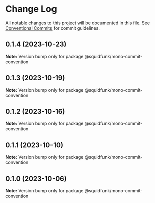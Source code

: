 # Change Log

All notable changes to this project will be documented in this file.
See [Conventional Commits](https://conventionalcommits.org) for commit guidelines.

## 0.1.4 (2023-10-23)

**Note:** Version bump only for package @squidfunk/mono-commit-convention





## 0.1.3 (2023-10-19)

**Note:** Version bump only for package @squidfunk/mono-commit-convention





## 0.1.2 (2023-10-16)

**Note:** Version bump only for package @squidfunk/mono-commit-convention





## 0.1.1 (2023-10-10)

**Note:** Version bump only for package @squidfunk/mono-commit-convention





## 0.1.0 (2023-10-06)

**Note:** Version bump only for package @squidfunk/mono-commit-convention
